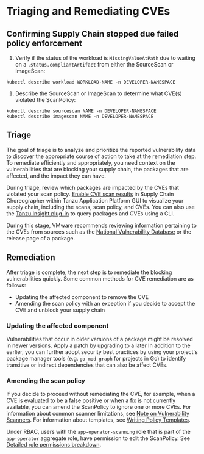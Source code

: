 # Triaging and Remediating CVEs

## <a id="sc-stop"></a>Confirming Supply Chain stopped due failed policy enforcement

1. Verify if the status of the workload is `MissingValueAtPath` due to waiting on a `.status.compliantArtifact` from either the SourceScan or ImageScan:

  ```console
  kubectl describe workload WORKLOAD-NAME -n DEVELOPER-NAMESPACE
  ```

1. Describe the SourceScan or ImageScan to determine what CVE(s) violated the ScanPolicy:

  ```
  kubectl describe sourcescan NAME -n DEVELOPER-NAMESPACE
  kubectl describe imagescan NAME -n DEVELOPER-NAMESPACE
  ```

## <a id="triage-cve"></a>Triage

The goal of triage is to analyze and prioritize the reported vulnerability data to discover the appropriate course of action to take at the remediation step. To remediate efficiently and appropriately, you need context on the vulnerabilities that are blocking your supply chain, the packages that are affected, and the impact they can have.

During triage, review which packages are impacted by the CVEs that violated your scan policy.
[Enable CVE scan results](../tap-gui/plugins/scc-tap-gui.hbs.md#scan) in Supply Chain Choreographer within Tanzu Application Platform GUI to visualize your supply chain, including the scans, scan policy, and CVEs.
You can also use the [Tanzu Insight plug-in](../cli-plugins/insight/cli-overview.hbs.md) to query packages and CVEs using a CLI.

During this stage, VMware recommends reviewing information pertaining to the CVEs from sources such as the [National Vulnerability Database](https://nvd.nist.gov/vuln) or the release page of a package.

## <a id="remediation"></a>Remediation
After triage is complete, the next step is to remediate the blocking vulnerabilities quickly. Some common methods for CVE remediation are as follows:

- Updating the affected component to remove the CVE
- Amending the scan policy with an exception if you decide to accept the CVE and unblock your supply chain

### <a id="update-component"></a>Updating the affected component

Vulnerabilities that occur in older versions of a package might be resolved in newer versions. Apply a patch by upgrading to a later
In addition to the earlier, you can further adopt security best practices by using your project's package manager tools (e.g. `go mod graph` for projects in Go) to identify transitive or indirect dependencies that can also be affect CVEs.

### <a id="amend-scan-policy"></a>Amending the scan policy

If you decide to proceed without remediating the CVE, for example, when a CVE is evaluated to be a false positive or when a fix is not currently available, you can amend the ScanPolicy to ignore one or more CVEs. For information about common scanner limitations, see [Note on Vulnerability Scanners](overview.hbs.md#a-idscst-scan-noteaa-note-on-vulnerability-scanners). For information about templates, see [Writing Policy Templates](policies.md).

Under RBAC, users with the `app-operator-scanning` role that is part of the `app-operator` aggregate role, have permission to edit the ScanPolicy. See [Detailed role permissions breakdown](../authn-authz/permissions-breakdown.hbs.md).